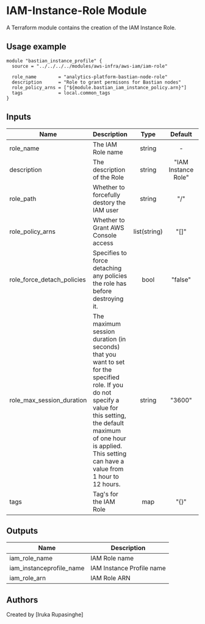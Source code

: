 # IAM-Instance-Role Module

A Terraform module contains the creation of the IAM Instance Role.

## Usage example

```hcl
module "bastian_instance_profile" {
  source = "../../../../modules/aws-infra/aws-iam/iam-role"

  role_name        = "analytics-platform-bastian-node-role"
  description      = "Role to grant permisons for Bastian nodes"
  role_policy_arns = ["${module.bastian_iam_instance_policy.arn}"]
  tags             = local.common_tags
}
```

## Inputs

| Name | Description | Type | Default | Required |
|------|-------------|:----:|:-----:|:-----:|
| role\_name | The IAM Role name | string | - | yes |
| description | The description of the Role | string | "IAM Instance Role" | no |
| role\_path | Whether to forcefully destory the IAM user| string |"/"| no |
| role\_policy\_arns | Whether to Grant AWS Console access | list(string) |"[]"| yes |
| role\_force\_detach\_policies | Specifies to force detaching any policies the role has before destroying it. | bool |"false"| no |
|role\_max\_session\_duration | The maximum session duration (in seconds) that you want to set for the specified role. If you do not specify a value for this setting, the default maximum of one hour is applied. This setting can have a value from 1 hour to 12 hours. | string |"3600"| yes |
| tags | Tag's for the IAM Role | map |"{}"| no |

## Outputs

| Name | Description |
|------|-------------|
| iam\_role\_name | IAM Role name |
| iam\_instanceprofile\_name | IAM Instance Profile name |
| iam\_role\_arn | IAM Role ARN |


## Authors

Created by [Iruka Rupasinghe] 
